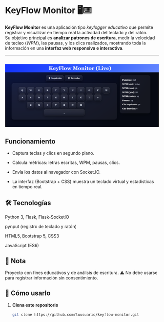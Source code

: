 # KeyFlow Monitor 🖥️⌨️

**KeyFlow Monitor** es una aplicación tipo *keylogger educativo* que permite registrar y visualizar en tiempo real la actividad del teclado y del ratón.  
Su objetivo principal es **analizar patrones de escritura**, medir la velocidad de tecleo (*WPM*), las pausas, y los clics realizados, mostrando toda la información en una **interfaz web responsiva e interactiva**.

---

![Demo KeyFlow Monitor](docs/imgInterfaz.png)
---

## Funcionamiento

- Captura teclas y clics en segundo plano.

- Calcula métricas: letras escritas, WPM, pausas, clics.

- Envía los datos al navegador con Socket.IO.

- La interfaz (Bootstrap + CSS) muestra un teclado virtual y estadísticas en tiempo real.

## 🛠️ Tecnologías

Python 3, Flask, Flask-SocketIO

pynput (registro de teclado y ratón)

HTML5, Bootstrap 5, CSS3

JavaScript (ES6)

## 📌 Nota

Proyecto con fines educativos y de análisis de escritura.
⚠️ No debe usarse para registrar información sin consentimiento.

## 🚀 Cómo usarlo

1. **Clona este repositorio**
   ```bash
   git clone https://github.com/tuusuario/keyflow-monitor.git


